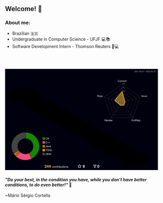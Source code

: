 ## Welcome! :wave:
### About me:
- Brazilian :brazil:
- Undergraduate in Computer Science - UFJF :computer::books:
- Software Development Intern - Thomson Reuters :dart::computer:
##

<br/>

![](./profile-3d-contrib/profile-night-rainbow.svg)



   
  <!--
  <img height="180em"  src="https://github-readme-stats.vercel.app/api?username=vitoriaisabela&show_icons=true&theme=tokyonight&include_all_commits=true&count_private=true"/>
  <img height="180em" src="https://github-readme-stats.vercel.app/api/top-langs/?username=vitoria-isabela&layout=compact&langs_count=7&theme=tokyonight"/>  
   


  
    
    <a href="https://github.com/vitoria-isabela">
    <a href="https://www.linkedin.com/in/vit%C3%B3ria-isabela-de-oliveira/" target="_blank"><img src="https://img.shields.io/badge/-LinkedIn-%230077B5?style=for-the-badge&logo=linkedin&logoColor=white" target="_blank"></a>
    <a href="https://instagram.com/v.isa.o" target="_blank"><img src="https://img.shields.io/badge/Instagram-E4405F?style=for-the-badge&logo=instagram&logoColor=white" target="_blank"></a>
    <a href="https://mail.google.com/mail/u/0/?tab=rm&ogbl#inbox" target="_blank"><img src="https://img.shields.io/badge/Gmail-D14836?style=for-the-badge&logo=gmail&logoColor=white" target="_blank"></a>

 ![Snake animation](https://github.com/vitoria-isabela/vitoria-isabela/blob/output/github-contribution-grid-snake.svg)
 
 -->
 
 #### *"Do your best, in the condition you have, while you don't have better conditions, to do even better!"* :dart:

~Mário Sérgio Cortella
 
